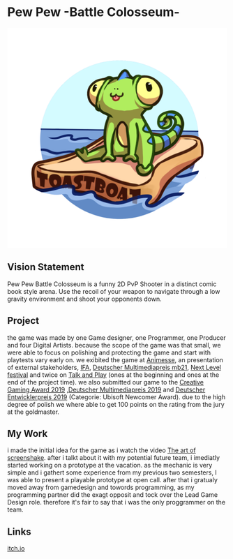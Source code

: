 # Pew Pew -Battle Colosseum-

![LOGO](res/Toastboat.png)

## Vision Statement

Pew Pew Battle Colosseum is a funny 2D PvP Shooter in a distinct comic book style arena. Use the recoil of your weapon to navigate through a low gravity environment and shoot your opponents down.

## Project

the game was made by one Game designer, one Programmer, one Producer and four Digital Artists. because the scope of the game was that small, we were able to focus on polishing and protecting the game and start with playtests vary early on. we exibited the game at [Animesse](https://www.animemesse.de/), an presentation of external stakeholders, [IFA](https://www.ifa-berlin.com/de/), [Deutscher Multimediapreis mb21](https://www.mb21.de/), [Next Level festival](https://www.next-level.org/) and twice on [Talk and Play](https://berlingamescene.com/talkandplay/) (ones at the beginning and ones at the end of the project time). we also submitted our game to the [Creative Gaming Award 2019](https://playfestival.de/play19/category/award/) ,[Deutscher Multimediapreis 2019](https://www.mb21.de/) and [Deutscher Entwicklerpreis 2019](https://www.deutscherentwicklerpreis.de/macht-mit-beim-ubisoft-blue-byte-newcomer-award-studierende/) (Categorie: Ubisoft Newcomer Award). due to the high degree of polish we where able to get 100 points on the rating from the jury at the goldmaster.

## My Work

i made the initial idea for the game as i watch the video [The art of screenshake](https://youtu.be/AJdEqssNZ-U?t=1029). after i talkt about it with my potential future team, i imediatly started working on a prototype at the vacation. as the mechanic is very simple and i gathert some experience from my previous two semesters, I was able to present a playable prototype at open call. after that i gratualy moved away from gamedesign and towords programming, as my programming partner did the exagt opposit and tock over the Lead Game Design role. therefore it's fair to say that i was the only proggrammer on the team.

## Links

[itch.io](https://raoul-seresse.itch.io/pew-pew-battle-colosseum)
